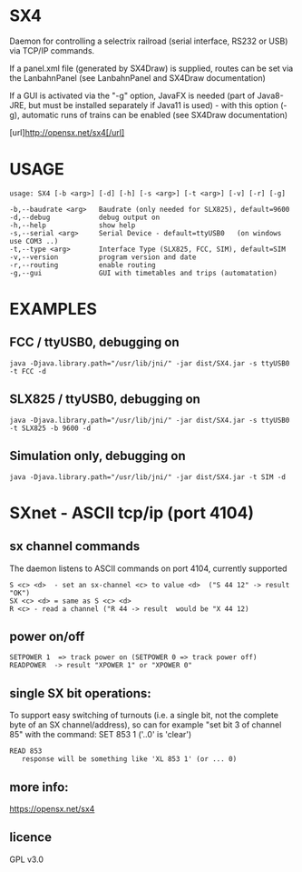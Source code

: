 # SX4

Daemon for controlling a selectrix railroad (serial interface, RS232 or USB) via TCP/IP commands.

If a panel.xml file (generated by SX4Draw) is supplied, routes can be set via the LanbahnPanel
(see LanbahnPanel and SX4Draw documentation)

If a GUI is activated via the "-g" option, JavaFX is needed (part of Java8-JRE, but must be
installed separately if Java11 is used) - with this option (-g), automatic runs of trains can
be enabled (see SX4Draw documentation)

[url]http://opensx.net/sx4[/url]

# USAGE

    usage: SX4 [-b <arg>] [-d] [-h] [-s <arg>] [-t <arg>] [-v] [-r] [-g]

    -b,--baudrate <arg>   Baudrate (only needed for SLX825), default=9600
    -d,--debug            debug output on
    -h,--help             show help
    -s,--serial <arg>     Serial Device - default=ttyUSB0   (on windows use COM3 ..)
    -t,--type <arg>       Interface Type (SLX825, FCC, SIM), default=SIM
    -v,--version          program version and date
    -r,--routing          enable routing
    -g,--gui              GUI with timetables and trips (automatation)

# EXAMPLES

## FCC / ttyUSB0, debugging on

    java -Djava.library.path="/usr/lib/jni/" -jar dist/SX4.jar -s ttyUSB0 -t FCC -d

## SLX825 / ttyUSB0, debugging on

    java -Djava.library.path="/usr/lib/jni/" -jar dist/SX4.jar -s ttyUSB0 -t SLX825 -b 9600 -d

## Simulation only, debugging on

    java -Djava.library.path="/usr/lib/jni/" -jar dist/SX4.jar -t SIM -d

# SXnet - ASCII tcp/ip (port 4104)

## sx channel commands

The daemon listens to ASCII commands on port 4104, currently supported

    S <c> <d>  - set an sx-channel <c> to value <d>  ("S 44 12" -> result "OK")
    SX <c> <d> = same as S <c> <d>
    R <c> - read a channel ("R 44 -> result  would be "X 44 12)

## power on/off

    SETPOWER 1  => track power on (SETPOWER 0 => track power off)
    READPOWER  -> result "XPOWER 1" or "XPOWER 0"

## single SX bit operations:

To support easy switching of turnouts (i.e. a single bit, not the complete byte of an SX channel/address), so can for example "set bit 3 of channel 85" with the command:
SET 853 1 ('..0' is 'clear')

    READ 853
       response will be something like 'XL 853 1' (or ... 0)

## more info:

https://opensx.net/sx4

## licence

GPL v3.0
